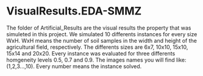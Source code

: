 # VisualResults.EDA-SMMZ

The folder of Artificial_Results are the visual results the property that was simuleted in this project. We simulated 10 differents instances for every size WxH. WxH means the number of soil samples in the width and height of the agricultural field, respectively. The differents sizes are 6x7, 10x10, 15x10, 15x14 and 20x20. Every instance was evaluated for three differents homgeneity levels 0.5, 0.7 and 0.9. The images names you will find like: (1,2,3...,10). Every number means the instance solved. 

